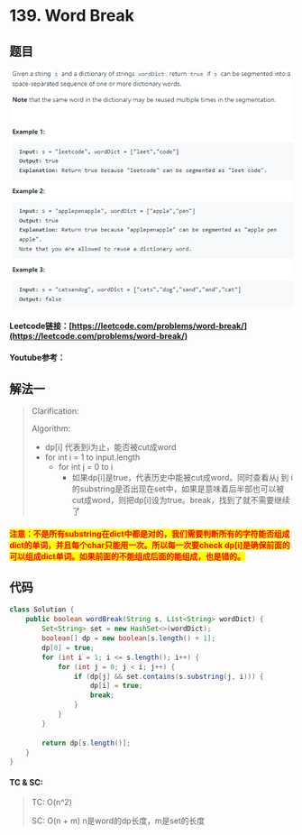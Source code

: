 # 139. Word Break



## 题目

![](<../../../.gitbook/assets/image (74) (1).png>)

#### Leetcode链接：[https://leetcode.com/problems/word-break/](https://leetcode.com/problems/word-break/)

#### Youtube参考：

## 解法一

> Clarification:&#x20;
>
> Algorithm:&#x20;
>
> * dp\[i] 代表到i为止，能否被cut成word
> * for int i = 1 to input.length
>   * for int j = 0 to i
>     * 如果dp\[i]是true，代表历史中能被cut成word。同时查看从j 到 i 的substring是否出现在set中，如果是意味着后半部也可以被cut成word，则把dp\[i]设为true。break，找到了就不需要继续了

#### <mark style="color:red;">注意：不是所有substring在dict中都是对的，我们需要判断所有的字符能否组成dict的单词，并且每个char只能用一次。所以每一次要check dp\[i]是确保前面的可以组成dict单词。如果前面的不能组成后面的能组成，也是错的。</mark>

## 代码

```java
class Solution {
    public boolean wordBreak(String s, List<String> wordDict) {
        Set<String> set = new HashSet<>(wordDict);
        boolean[] dp = new boolean[s.length() + 1];
        dp[0] = true;
        for (int i = 1; i <= s.length(); i++) {
            for (int j = 0; j < i; j++) {
                if (dp[j] && set.contains(s.substring(j, i))) {
                    dp[i] = true;
                    break;
                }
            }
        }
        
        return dp[s.length()];
    }
}
```

#### TC & SC:&#x20;

> TC: O(n^2)
>
> SC: O(n + m) n是word的dp长度，m是set的长度

